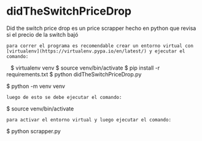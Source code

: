 # didTheSwitchPriceDrop
Did the switch price drop es un price scrapper hecho en python que revisa si el precio de la switch bajó

    para correr el programa es recomendable crear un entorno virtual con [virtualenv](https://virtualenv.pypa.io/en/latest/) y ejecutar el comando:
``` ```
    $ virtualenv venv
    $ source venv/bin/activate
    $ pip install -r requirements.txt
    $ python didTheSwitchPriceDrop.py
``` ```

$ python -m venv venv
```
luego de esto se debe ejecutar el comando:
```
$ source venv/bin/activate
```
para activar el entorno virtual y luego ejecutar el comando:
```
$ python scrapper.py
```
